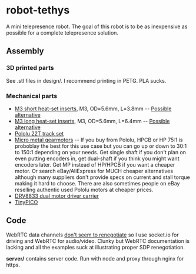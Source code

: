 # robot-tethys

A mini telepresence robot. The goal of this robot is to be as inexpensive as possible for a complete telepresence solution.

## Assembly

### 3D printed parts

See .stl files in design/. I recommend printing in PETG. PLA sucks.

### Mechanical parts

* [M3 short heat-set inserts](https://www.mcmaster.com/94180a331), M3, OD=5.6mm, L=3.8mm -- [Possible alternative](https://www.ebay.com/sch/i.html?_from=R40&_trksid=m570.l1313&_nkw=initeq+m3+long&_sacat=0)
* [M3 long heat-set inserts](https://www.mcmaster.com/94180a333), M3, OD=5.6mm, L=6.4mm -- [Possible alternative](https://www.ebay.com/sch/i.html?_from=R40&_trksid=m570.l1313&_nkw=initeq+m3+short&_sacat=0)
* [Pololu 22T track set](https://www.pololu.com/product/1415)
* [Micro metal gearmotors](https://www.pololu.com/category/60/micro-metal-gearmotors) -- If you buy from Pololu, HPCB or HP 75:1 is proboblay the best for this use case but you can go up or down to 30:1 to 150:1 depending on your needs. Get single shaft if you don't plan on even putting encoders in, get dual-shaft if you think you might want encoders later. Get MP instead of HP/HPCB if you want a cheaper motor. Or search eBay/AliExpress for MUCH cheaper alternatives although many suppliers don't provide specs on current and stall torque making it hard to choose. There are also sometimes people on eBay reselling authentic used Pololu motors at cheaper prices.
* [DRV8833 dual motor driver carrier](https://www.pololu.com/product/2130)
* [TinyPICO](https://www.adafruit.com/product/4335)

## Code

WebRTC data channels [don't seem to renegotiate](https://stackoverflow.com/questions/61179293/renegotiating-sdp-withaudiovideodata-webrtc) so I use socket.io for driving and WebRTC for audio/video. Clunky but WebRTC documentation is lacking and all the examples suck at illustrating proper SDP renegotiation.

**server/** contains server code. Run with node and proxy through nginx for https.
